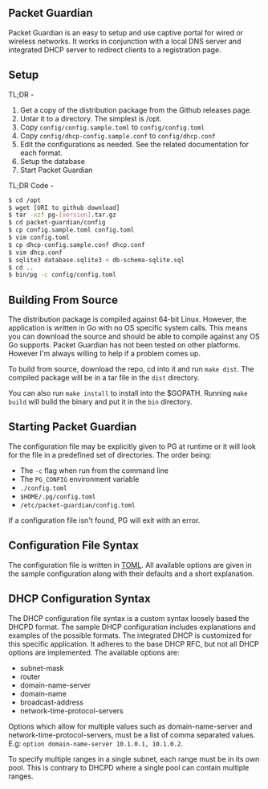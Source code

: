 Packet Guardian
---------------

Packet Guardian is an easy to setup and use captive portal for wired or wireless networks.
It works in conjunction with a local DNS server and integrated DHCP server to redirect
clients to a registration page.

Setup
-----

TL;DR -

1. Get a copy of the distribution package from the Github releases page.
2. Untar it to a directory. The simplest is /opt.
3. Copy `config/config.sample.toml` to `config/config.toml`
4. Copy `config/dhcp-config.sample.conf` to `config/dhcp.conf`
5. Edit the configurations as needed. See the related documentation for each format.
6. Setup the database
7. Start Packet Guardian

TL;DR Code -

```bash
$ cd /opt
$ wget [URI to github download]
$ tar -xzf pg-[version].tar.gz
$ cd packet-guardian/config
$ cp config.sample.toml config.toml
$ vim config.toml
$ cp dhcp-config.sample.conf dhcp.conf
$ vim dhcp.conf
$ sqlite3 database.sqlite3 < db-schema-sqlite.sql
$ cd ..
$ bin/pg -c config/config.toml
```

Building From Source
--------------------

The distribution package is compiled against 64-bit Linux. However, the application
is written in Go with no OS specific system calls. This means you can download the
source and should be able to compile against any OS Go supports. Packet Guardian
has not been tested on other platforms. However I'm always willing to help if a
problem comes up.

To build from source, download the repo, cd into it and run `make dist`. The compiled
package will be in a tar file in the `dist` directory.

You can also run `make install` to install into the $GOPATH. Running `make build`
will build the binary and put it in the `bin` directory.

Starting Packet Guardian
------------------------

The configuration file may be explicitly given to PG at runtime or it will look
for the file in a predefined set of directories. The order being:

- The `-c` flag when run from the command line
- The `PG_CONFIG` environment variable
- `./config.toml`
- `$HOME/.pg/config.toml`
- `/etc/packet-guardian/config.toml`

If a configuration file isn't found, PG will exit with an error.

Configuration File Syntax
-------------------------

The configuration file is written in [TOML](https://github.com/toml-lang/toml).
All available options are given in the sample configuration along with their defaults
and a short explanation.

DHCP Configuration Syntax
-------------------------

The DHCP configuration file syntax is a custom syntax loosely based the DHCPD format.
The sample DHCP configuration includes explanations and examples of the possible
formats. The integrated DHCP is customized for this specific application.
It adheres to the base DHCP RFC, but not all DHCP options are implemented. The
available options are:

- subnet-mask
- router
- domain-name-server
- domain-name
- broadcast-address
- network-time-protocol-servers

Options which allow for multiple values such as domain-name-server and network-time-protocol-servers,
must be a list of comma separated values. E.g: `option domain-name-server 10.1.0.1, 10.1.0.2`.

To specify multiple ranges in a single subnet, each range must be in its own pool.
This is contrary to DHCPD where a single pool can contain multiple ranges.
